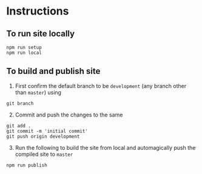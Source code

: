 # Instructions

## To run site locally

```
npm run setup
npm run local
```

## To build and publish site

1. First confirm the default branch to be `development` (any branch other than `master`) using
```
git branch
```

2. Commit and push the changes to the same
```
git add .
git commit -m 'initial commit'
git push origin development
```

3. Run the following to build the site from local and automagically push the compiled site to `master`
```
npm run publish
```

